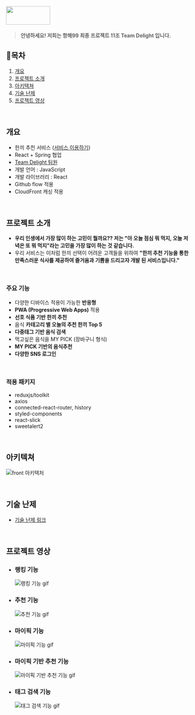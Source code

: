 # <img src="https://user-images.githubusercontent.com/81012135/131492583-89eee77c-8e75-4e1e-ae05-44dd8ea0286c.png"  width="120" height="50">
> __안녕하세요! 저희는 항해99 최종 프로젝트 11조 Team Delight 입니다.__

## 📌목차
  1. [개요](#개요)
  2. [프로젝트 소개](#프로젝트-소개)
  3. [아키텍쳐](#아키텍쳐)
  4. [기술 난제](#기술-난제)
  5. [프로젝트 영상](#프로젝트-영상)


<br>

## 개요
  - 한끼 추천 서비스 ([서비스 이용하기](https://www.delight99.co.kr/))
  - React + Spring 협업
  - [Team Delight 팀원](https://github.com/Team-Delight/Delight-Client/wiki/Team-Delight-%ED%8C%80%EC%9B%90%EC%9D%84-%EC%86%8C%EA%B0%9C%ED%95%A9%EB%8B%88%EB%8B%A4)
  - 개발 언어 : JavaScript
  - 개발 라이브러리 : React
  - Github flow 적용
  - CloudFront 캐싱 적용


<br>

## 프로젝트 소개
  - **우리 인생에서 가장 많이 하는 고민이 뭘까요?? 저는 "아 오늘 점심 뭐 먹지, 오늘 저녁은 또 뭐 먹지"라는 고민을 가장 많이 하는 것 같습니다.**
  - 우리 서비스는 이처럼 한끼 선택이 어려운 고객들을 위하여 **"한끼 추천 기능을 통한 만족스러운 식사를 제공하여 즐거움과 기쁨을 드리고자 개발 된 서비스입니다."**


<br>


### 주요 기능
  - 다양한 디바이스 적용이 가능한 **반응형**
  - **PWA (Progressive Web Apps)** 적용
  - **선호 식품 기반 한끼 추천**
  - 음식 **카테고리 별 오늘의 추천 한끼 Top 5**
  - **다중태그 기반  음식 검색**
  - 먹고싶은 음식을 MY PICK (장바구니 형식)
  - **MY PICK 기반의 음식추천**
  - **다양한 SNS 로그인**


<br>

### 적용 패키지
  - reduxjs/toolkit
  - axios
  - connected-react-router, history
  - styled-components
  - react-slick
  - sweetalert2

<br>

## 아키텍쳐
  ![front 아키텍처](https://user-images.githubusercontent.com/81012135/131522398-6dea0411-e53f-403e-adff-1cf23f792fc9.png)

<br>

  
## 기술 난제
  - [기술 난제 링크](https://github.com/Team-Delight/Delight-Client/wiki/%EA%B8%B0%EC%88%A0-%EB%82%9C%EC%A0%9C)

<br>

## 프로젝트 영상
  - ### 랭킹 기능 
    ![랭킹 기능 gif](https://user-images.githubusercontent.com/81012135/131537974-3496599b-9137-49e2-84d1-74876a178fdc.gif)

    
    
  - ### 추천 기능 
    ![추천 기능 gif](https://user-images.githubusercontent.com/81012135/131534309-87c98782-0d89-4eb0-95b8-31759d6fd4d6.gif)
    

  - ### 마이픽 기능
    ![마이픽 기능 gif](https://user-images.githubusercontent.com/81012135/131536657-b2366f4d-6c88-404a-9519-5eb359a2507c.gif)



  - ### 마이픽 기반 추천 기능
    ![마이픽 기반 추천 기능 gif](https://user-images.githubusercontent.com/81012135/131537075-ae1530cb-13c6-42ea-924b-c62e7bfe46ac.gif)

  
  - ### 태그 검색 기능
    ![태그 검색 기능 gif](https://user-images.githubusercontent.com/81012135/131538691-15dc4fd4-7c7b-47b3-aa8d-c0b72e9f961d.gif)

<br>
